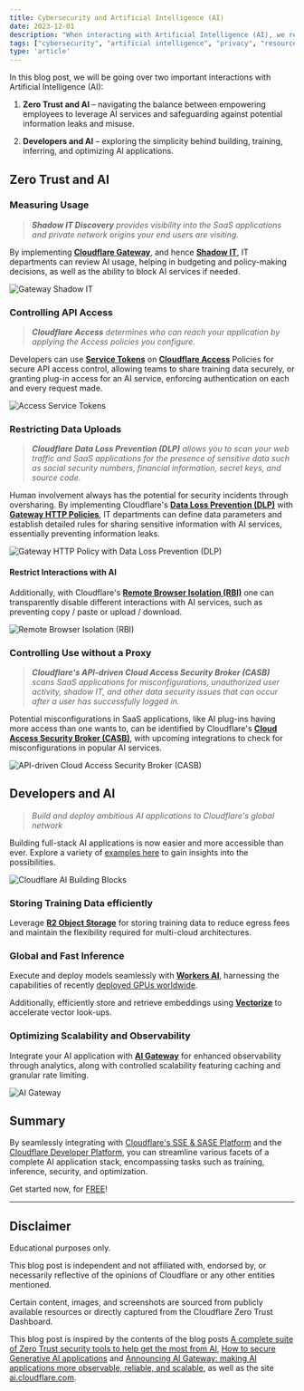 ```yaml
---
title: Cybersecurity and Artificial Intelligence (AI)
date: 2023-12-01
description: "When interacting with Artificial Intelligence (AI), we recommend a Zero Trust approach, as well as taking advantage of Edge Developer solutions from Clouflare."
tags: ["cybersecurity", "artificial intelligence", "privacy", "resources"]
type: 'article'
---
```


In this blog post, we will be going over two important interactions with Artificial Intelligence (AI):

1. **Zero Trust and AI** – navigating the balance between empowering employees to leverage AI services and safeguarding against potential information leaks and misuse.

2. **Developers and AI** – exploring the simplicity behind building, training, inferring, and optimizing AI applications.

## Zero Trust and AI

### Measuring Usage

> _**Shadow IT Discovery** provides visibility into the SaaS applications and private network origins your end users are visiting._

By implementing **[Cloudflare Gateway](https://developers.cloudflare.com/cloudflare-one/policies/gateway/)**, and hence **[Shadow IT](https://developers.cloudflare.com/cloudflare-one/insights/analytics/access/)**, IT departments can review AI usage, helping in budgeting and policy-making decisions, as well as the ability to block AI services if needed.

![Gateway Shadow IT](img/shadow-it.png)

### Controlling API Access

> _**Cloudflare Access** determines who can reach your application by applying the Access policies you configure._

Developers can use **[Service Tokens](https://developers.cloudflare.com/cloudflare-one/identity/service-tokens/)** on **[Cloudflare Access](https://developers.cloudflare.com/cloudflare-one/policies/access/)** Policies for secure API access control, allowing teams to share training data securely, or granting plug-in access for an AI service, enforcing authentication on each and every request made.

![Access Service Tokens](img/service-tokens.png)

### Restricting Data Uploads

> _**Cloudflare Data Loss Prevention (DLP)** allows you to scan your web traffic and SaaS applications for the presence of sensitive data such as social security numbers, financial information, secret keys, and source code._

Human involvement always has the potential for security incidents through oversharing. By implementing Cloudflare's **[Data Loss Prevention (DLP)](https://developers.cloudflare.com/cloudflare-one/policies/data-loss-prevention/)** with **[Gateway HTTP Policies](https://developers.cloudflare.com/cloudflare-one/policies/gateway/http-policies/)**, IT departments can define data parameters and establish detailed rules for sharing sensitive information with AI services, essentially preventing information leaks.

![Gateway HTTP Policy with Data Loss Prevention (DLP)](img/gateway-data-loss-prevention.png)

#### Restrict Interactions with AI

Additionally, with Cloudflare's **[Remote Browser Isolation (RBI)](https://developers.cloudflare.com/cloudflare-one/policies/browser-isolation/)** one can transparently disable different interactions with AI services, such as preventing copy / paste or upload / download.

![Remote Browser Isolation (RBI)](img/remote-browser-isolation.png)

### Controlling Use without a Proxy

> _**Cloudflare's API-driven Cloud Access Security Broker (CASB)** scans SaaS applications for misconfigurations, unauthorized user activity, shadow IT, and other data security issues that can occur after a user has successfully logged in._

Potential misconfigurations in SaaS applications, like AI plug-ins having more access than one wants to, can be identified by Cloudflare's **[Cloud Access Security Broker (CASB)](https://developers.cloudflare.com/cloudflare-one/applications/scan-apps/)**, with upcoming integrations to check for misconfigurations in popular AI services.

![API-driven Cloud Access Security Broker (CASB)](img/api-casb.png)

## Developers and AI

> _Build and deploy ambitious AI applications to Cloudflare's global network_

Building full-stack AI applications is now easier and more accessible than ever. Explore a variety of [examples here](https://workers.cloudflare.com/built-with/collections/ai-workers/) to gain insights into the possibilities.

![Cloudflare AI Building Blocks](img/cloudflare-ai-building-blocks.png)

### Storing Training Data efficiently

Leverage **[R2 Object Storage](https://developers.cloudflare.com/r2/)** for storing training data to reduce egress fees and maintain the flexibility required for multi-cloud architectures.

### Global and Fast Inference

Execute and deploy models seamlessly with **[Workers AI](https://developers.cloudflare.com/workers-ai/)**, harnessing the capabilities of recently [deployed GPUs worldwide](https://www.cloudflare.com/network/).

Additionally, efficiently store and retrieve embeddings using **[Vectorize](https://developers.cloudflare.com/vectorize/)** to accelerate vector look-ups.

### Optimizing Scalability and Observability

Integrate your AI application with **[AI Gateway](https://developers.cloudflare.com/ai-gateway/)** for enhanced observability through analytics, along with controlled scalability featuring caching and granular rate limiting.

![AI Gateway](img/ai-gateway.png)

## Summary

By seamlessly integrating with [Cloudflare's SSE & SASE Platform](https://www.cloudflare.com/zero-trust/) and the [Cloudflare Developer Platform](https://www.cloudflare.com/developer-platform/products/), you can streamline various facets of a complete AI application stack, encompassing tasks such as training, inference, security, and optimization.

Get started now, for [FREE](https://developers.cloudflare.com/learning-paths/get-started-free/)!

---

## Disclaimer

Educational purposes only.

This blog post is independent and not affiliated with, endorsed by, or necessarily reflective of the opinions of Cloudflare or any other entities mentioned.

Certain content, images, and screenshots are sourced from publicly available resources or directly captured from the Cloudflare Zero Trust Dashboard.

This blog post is inspired by the contents of the blog posts [A complete suite of Zero Trust security tools to help get the most from AI](https://blog.cloudflare.com/zero-trust-ai-security/), [How to secure Generative AI applications](https://blog.cloudflare.com/secure-generative-ai-applications/) and [Announcing AI Gateway: making AI applications more observable, reliable, and scalable](https://blog.cloudflare.com/announcing-ai-gateway/), as well as the site [ai.cloudflare.com](https://ai.cloudflare.com/).
